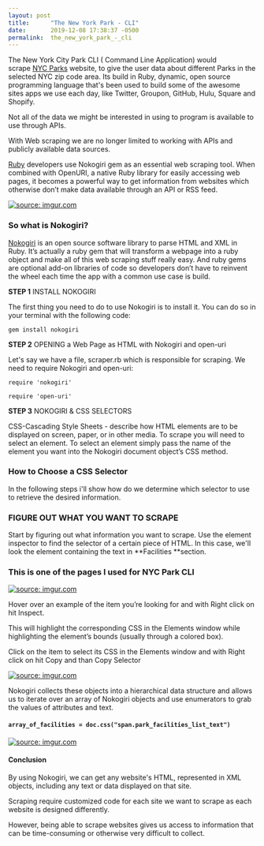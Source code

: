 ```yaml
---
layout: post
title:      "The New York Park - CLI"
date:       2019-12-08 17:38:37 -0500
permalink:  the_new_york_park_-_cli
---
```



The New York City Park CLI ( Command Line Application) would scrape [NYC Parks](https://www.nycgovparks.org/) website, to give the user data about different Parks in the selected NYC zip code area. Its build in Ruby, dynamic, open source programming language that's  been used to build some of the awesome sites apps we use each day, like Twitter, Groupon, GitHub, Hulu, Square and Shopify.  

Not all of the data we might be interested in using to program is available to use through APIs. 

With Web scraping we are no longer limited to working with APIs and publicly available data sources.

[Ruby](https://www.ruby-lang.org/en) developers use Nokogiri gem as an essential web scraping tool. When combined with OpenURI, a native Ruby library for easily accessing web pages, it becomes a powerful way to get information from websites which otherwise don’t make data available through an API or RSS feed.

<a href="https://imgur.com/c4gLX3e"><img src="https://i.imgur.com/c4gLX3el.png" title="source: imgur.com" /></a>


### So what is Nokogiri? 
[Nokogiri](https://nokogiri.org/) is an open source software library to parse HTML and XML in Ruby. It’s actually a ruby gem that will transform a webpage into a ruby object and make all of this web scraping stuff really easy. And ruby gems are optional add-on libraries of code so developers don’t have to reinvent the wheel each time the app with a common use case is build.

**STEP 1**
INSTALL NOKOGIRI

The first thing you need to do to use Nokogiri is to install it. You can do so in your terminal with the following code:

`gem install nokogiri`

**STEP 2**
OPENING a Web Page as HTML with Nokogiri and open-uri

Let's say we have a file, scraper.rb which is responsible for scraping. We need to require Nokogiri and open-uri:

```
require 'nokogiri'
```

```
require 'open-uri'
```

**STEP 3**
NOKOGIRI & CSS SELECTORS

CSS-Cascading Style Sheets - describe how HTML elements are to be displayed on screen, paper, or in other media.
To scrape you will need to select an element. To select an element simply pass the name of the element you want into the Nokogiri document object’s CSS method.
### How to Choose a CSS Selector 
In the following steps i'll show how do we determine which selector to use to retrieve the desired information.

### FIGURE OUT WHAT YOU WANT TO SCRAPE

Start by figuring out what information you want to scrape. Use the element inspector to find the selector of a certain piece of HTML. In this case, we'll look the element containing the text in **Facilities **section.

### This is one of the pages I used for NYC Park CLI 

<a href="https://imgur.com/4xJCSyB"><img src="https://i.imgur.com/4xJCSyBl.png" title="source: imgur.com" /></a> 


Hover over an example of the item you’re looking for and with Right click on hit Inspect. 

This will highlight the corresponding CSS in the Elements window while highlighting the element’s bounds (usually through a colored box). 

Click on the item to select its CSS in the Elements window and with Right click on hit Copy and than Copy Selector


<a href="https://imgur.com/LpwKOBg"><img src="https://i.imgur.com/LpwKOBgl.png" title="source: imgur.com" /></a>


Nokogiri collects these objects into a hierarchical data structure and allows us to iterate over an array of Nokogiri objects and use enumerators to grab the values of attributes and text.

#### `array_of_facilities = doc.css("span.park_facilities_list_text")`


<a href="https://imgur.com/HYEi8db"><img src="https://i.imgur.com/HYEi8dbl.png" title="source: imgur.com" /></a>

#### Conclusion
By using Nokogiri, we can get any website's HTML, represented in XML objects, including any text or data displayed on that site. 

Scraping require customized code for each site we want to scrape as each website is designed differently.

However, being able to scrape websites gives us access to information that can be time-consuming or otherwise very difficult to collect. 


